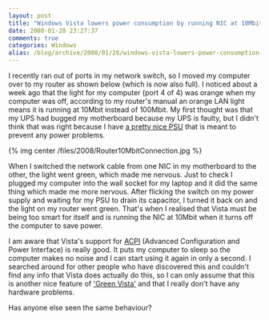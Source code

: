 ```yaml
---
layout: post
title: "Windows Vista lowers power consumption by running NIC at 10Mbit"
date: 2008-01-28 23:27:37
comments: true
categories: Windows
alias: /blog/archive/2008/01/28/windows-vista-lowers-power-consumption-by-running-nic-at-10mbit.aspx
---
```


I recently ran out of ports in my network switch, so I moved my computer over to my router as shown below (which is now also full).
I noticed about a week ago that the light for my computer (port 4 of 4) was orange when my computer was off, according to my router's
manual an orange LAN light means it is running at 10Mbit instead of 100Mbit. My first thought was that my UPS had bugged my motherboard
because my UPS is faulty, but I didn't think that was right because I have [a pretty nice PSU][1] that is meant to prevent any power problems.

{% img center /files/2008/Router10MbitConnection.jpg %}

When I switched the network cable from one NIC in my motherboard to the other, the light went green, which made me nervous. Just to check
I plugged my computer into the wall socket for my laptop and it did the same thing which made me more nervous. After flicking the switch
on my power supply and waiting for my PSU to drain its capacitor, I turned it back on and the light on my router went green. That's when
I realised that Vista must be being too smart for itself and is running the NIC at 10Mbit when it turns off the computer to save power.

I am aware that Vista's support for [ACPI][2] (Advanced Configuration and Power Interface) is really good. It puts my computer to sleep
so the computer makes no noise and I can start using it again in only a second. I searched around for other people who have discovered
this and couldn't find any info that Vista does actually do this, so I can only assume that this is another nice feature of
['Green Vista'][3] and that I really don't have any hardware problems.

Has anyone else seen the same behaviour?

[1]: http://www.velocityreviews.com/reviews/Thermaltake_ToughPower_550_Power_Supply/1/
[2]: http://www.acpi.info/
[3]: http://www.zdnet.com.au/news/software/soa/Microsoft-goes-on-green-Vista-offensive/0,130061733,339274460,00.htm
